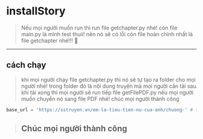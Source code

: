 # installStory
> Nếu mọi người muốn run thì run file getchapter.py nhé! còn file main.py là mình test thuii! nên nó sẽ có lỗi còn file hoàn chỉnh nhất là file getchapter nhé!!! 🥰 
---
## cách chạy

> khi mọi người chạy file getchapter.py thì nó sẽ tự tạo ra folder cho mọi người nhé! trong folder đó là nội dung truyện mà mọi người cần tải sau khi tải xong thì mọi người sẽ run tiếp file getFilePDF.py nếu mọi người muốn chuyển nó sang file PDF nhé! chúc mọi người thành công

<style> 
    ::selection {
    color: aliceblue;
    background-color: orangered;
}
</style>

``` python 
base_url = 'https://sstruyen.vn/em-la-tieu-tien-nu-cua-anh/chuong-' # tên truyện mà mọi người cần tải 
```

> ## Chúc mọi người thành công
